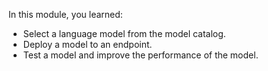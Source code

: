 In this module, you learned:

- Select a language model from the model catalog.
- Deploy a model to an endpoint.
- Test a model and improve the performance of the model.
